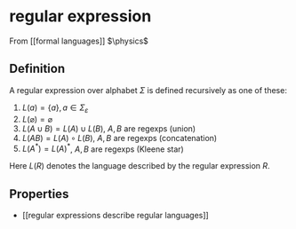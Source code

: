 # regular expression
From [[formal languages]]
$\physics$
## Definition
A regular expression over alphabet $\Sigma$ is defined recursively as one of these:
1. $L(a) = \{ a \}, a \in \Sigma_{\varepsilon}$
2. $L(\varnothing) = \varnothing$
3. $L(A \cup B) = L(A) \cup L(B)$, $A, B$ are regexps (union)
4. $L(AB) = L(A) \circ L(B)$, $A, B$ are regexps (concatenation)
5. $L(A^{*}) = L(A)^{*}$, $A, B$ are regexps (Kleene star)

Here $L(R)$ denotes the language described by the regular expression $R$.

## Properties
- [[regular expressions describe regular languages]]